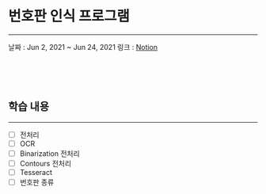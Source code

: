 # 번호판 인식 프로그램
---
날짜 : Jun 2, 2021 ~ Jun 24, 2021
링크 : [Notion](https://www.notion.so/cf634d3c6991402b9d7e7b02c88f801b)

<br><br><br>

## 학습 내용
---
 - [ ] 전처리
 - [ ] OCR
 - [ ] Binarization 전처리
 - [ ] Contours 전처리
 - [ ] Tesseract
 - [ ] 번호판 종류
